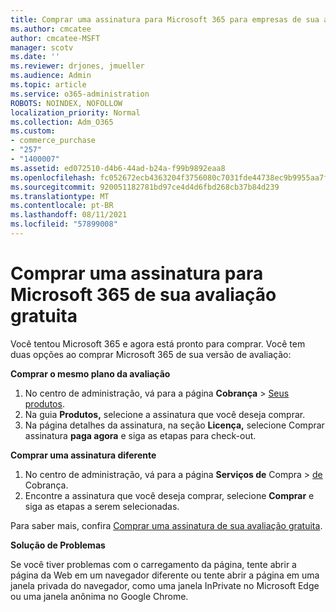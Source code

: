 ```yaml
---
title: Comprar uma assinatura para Microsoft 365 para empresas de sua avaliação gratuita
ms.author: cmcatee
author: cmcatee-MSFT
manager: scotv
ms.date: ''
ms.reviewer: drjones, jmueller
ms.audience: Admin
ms.topic: article
ms.service: o365-administration
ROBOTS: NOINDEX, NOFOLLOW
localization_priority: Normal
ms.collection: Adm_O365
ms.custom:
- commerce_purchase
- "257"
- "1400007"
ms.assetid: ed072510-d4b6-44ad-b24a-f99b9892eaa8
ms.openlocfilehash: fc052672ecb4363204f3756080c7031fde44738ec9b9955aa7ffbe9b57d2603a
ms.sourcegitcommit: 920051182781bd97ce4d4d6fbd268cb37b84d239
ms.translationtype: MT
ms.contentlocale: pt-BR
ms.lasthandoff: 08/11/2021
ms.locfileid: "57899008"
---
```

# <a name="buy-a-subscription-to-microsoft-365-from-your-free-trial"></a>Comprar uma assinatura para Microsoft 365 de sua avaliação gratuita

Você tentou Microsoft 365 e agora está pronto para comprar. Você tem duas opções ao comprar Microsoft 365 de sua versão de avaliação:
  
 **Comprar o mesmo plano da avaliação**
  
1. No centro de administração, vá para a página **Cobrança** \> [Seus produtos](https://go.microsoft.com/fwlink/p/?linkid=842054).
2. Na guia **Produtos,** selecione a assinatura que você deseja comprar.
3. Na página detalhes da assinatura, na seção **Licença,** selecione Comprar assinatura **paga agora** e siga as etapas para check-out.
 
**Comprar uma assinatura diferente**
  
1. No centro de administração, vá para a página **Serviços de** Compra \> [de](https://go.microsoft.com/fwlink/p/?linkid=868433) Cobrança.
2. Encontre a assinatura que você deseja comprar, selecione **Comprar** e siga as etapas a serem selecionadas.

Para saber mais, confira [Comprar uma assinatura de sua avaliação gratuita](https://docs.microsoft.com/microsoft-365/commerce/try-or-buy-microsoft-365#buy-a-subscription-from-your-free-trial).

**Solução de Problemas**

Se você tiver problemas com o carregamento da página, tente abrir a página da Web em um navegador diferente ou tente abrir a página em uma janela privada do navegador, como uma janela InPrivate no Microsoft Edge ou uma janela anônima no Google Chrome.